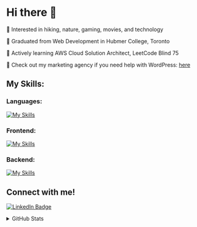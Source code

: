 # Hi there 👋

💭 Interested in hiking, nature, gaming, movies, and technology 

📖 Graduated from Web Development in Hubmer College, Toronto 

🌱 Actively learning AWS Cloud Solution Architect, LeetCode Blind 75

🎍 Check out my marketing agency if you need help with WordPress: [here](https://nimbusesdigital.com)

## My Skills:
### Languages:
[![My Skills](https://skillicons.dev/icons?i=js,ts,cs,php,html,css,sass&theme=dark&perline=7)](https://skillicons.dev)
### Frontend:
[![My Skills](https://skillicons.dev/icons?i=react,redux,tailwind,materialui,webpack,bootstrap,jquery,styledcomponents,github,vercel,figma,wordpress&theme=dark&perline=7)](https://skillicons.dev)
### Backend:
[![My Skills](https://skillicons.dev/icons?i=nodejs,express,mongodb,dotnet,laravel,mysql,firebase,postman,aws,azure,docker&theme=dark&perline=7)](https://skillicons.dev)

## Connect with me!

[![LinkedIn Badge](https://img.shields.io/badge/LINKEDIN-0183BF?style=flat-square&labelColor=0183BF&logo=linkedin&logoColor=white&link=https://www.linkedin.com/in/adam-thomas-6b563012)](https://www.linkedin.com/in/william-p-56733b211/)

<details>
  <summary>GitHub Stats</summary>
  
[![William's GitHub stats](https://github-readme-stats.vercel.app/api/top-langs?username=williamphk&theme=vue&show_icons=true)](https://github.com/williamphk)
</details>
<!--
**williamphk/williamphk** is a ✨ _special_ ✨ repository because its `README.md` (this file) appears on your GitHub profile.

Here are some ideas to get you started:

- 🔭 I’m currently working on ...
- 🌱 I’m currently learning ...
- 👯 I’m looking to collaborate on ...
- 🤔 I’m looking for help with ...
- 💬 Ask me about ...
- 📫 How to reach me: ...
- 😄 Pronouns: ...
- ⚡ Fun fact: ...
-->
